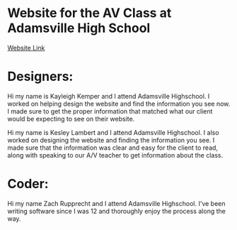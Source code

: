 # Website for the AV Class at Adamsville High School

[Website Link](https://metype-devcat.github.io/DevCatSite/)

# Designers:

Hi my name is Kayleigh Kemper and I attend Adamsville Highschool. I worked on helping design the website and find the information you see now. I made sure to get the proper information that matched what our client would be expecting to see on their website. 

Hi my name is Kesley Lambert and I attend Adamsville Highschool. I also worked on designing the website and finding the information you see. I made sure that the information was clear and easy for the client to read, along with speaking to our A/V teacher to get information about the class. 

# Coder:

Hi my name Zach Rupprecht and I attend Adamsville Highschool. I've been writing software since I was 12 and thoroughly enjoy the process along the way.